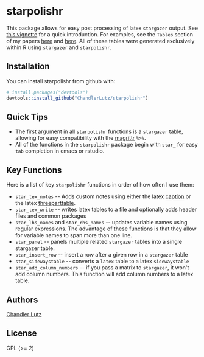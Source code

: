 
<!-- README.md is generated from README.Rmd. Please edit that file -->
starpolishr
===========

This package allows for easy post processing of latex `stargazer` output. See [this vignette](https://github.com/ChandlerLutz/starpolishr/blob/master/vignettes/pdf/starpolishr-intro.pdf) for a quick introduction. For examples, see the `Tables` section of my papers [here](https://chandlerlutz.github.io/pdf/california-foreclosure-prevention-laws.pdf) and [here](). All of these tables were generated exclusively within R using `stargazer` and `starpolishr`.

Installation
------------

You can install starpolishr from github with:

``` r
# install.packages("devtools")
devtools::install_github("ChandlerLutz/starpolishr")
```

Quick Tips
----------

-   The first argument in all `starpolishr` functions is a `stargazer` table, allowing for easy compatibility with the [magrittr](https://cran.r-project.org/web/packages/magrittr/index.html) `%>%`.
-   All of the functions in the `starpolishr` package begin with `star_` for easy `tab` completion in emacs or rstudio.

Key Functions
-------------

Here is a list of key `starpolishr` functions in order of how often I use them:

-   `star_tex_notes` -- Adds custom notes using either the latex [caption](https://www.ctan.org/pkg/caption) or the latex [threeparttable](https://www.ctan.org/pkg/threeparttable).
-   `star_tex_write` -- writes latex tables to a file and optionally adds header files and common packages
-   `star_lhs_names` and `star_rhs_names` -- updates variable names using regular expressions. The advantage of these functions is that they allow for variable names to span more than one line.
-   `star_panel` -- panels multiple related `stargazer` tables into a single stargazer table.
-   `star_insert_row` -- insert a row after a given row in a `stargazer` table
-   `star_sidewaystable` -- converts a `latex` table to a latex `sidewaystable`
-   `star_add_column_numbers` -- if you pass a matrix to `stargazer`, it won't add column numbers. This function will add column numbers to a latex table.

Authors
-------

[Chandler Lutz](https://chandlerlutz.github.io/)

License
-------

GPL (&gt;= 2)
